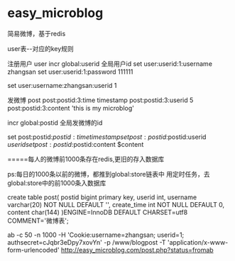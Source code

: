 # easy_microblog
简易微博，基于redis

user表--对应的key规则

注册用户 user
incr global:userid 全局用户id
set user:userid:1:username zhangsan
set user:userid:1:password 111111

set user:username:zhangsan:userid 1


发微博 post
post:postid:3:time timestamp
post:postid:3:userid 5
post:postid:3:content 'this is my microblog'

incr global:postid 全局发微博的id

set post:postid:$postid:time timestamp
set post:postid:$postid:userid $userid
set post:postid:$postid:content $content

=====每人的微博前1000条存在redis,更旧的存入数据库

ps:每日的1000条以前的微博，都推到global:store链表中
用定时任务，去global:store中的前1000条入数据库


create table post(
    postid bigint primary key,
    userid int,
    username varchar(20) NOT NULL DEFAULT '',
    create_time int NOT NULL DEFAULT 0,
    content char(144)
)ENGINE=InnoDB DEFAULT CHARSET=utf8 COMMENT='微博表';


ab -c 50 -n 1000 -H 'Cookie:username=zhangsan; userid=1; authsecret=cJqbr3eDpy7xovYn' -p /www/blogpost -T 'application/x-www-form-urlencoded' http://easy_microblog.com/post.php?status=fromab
